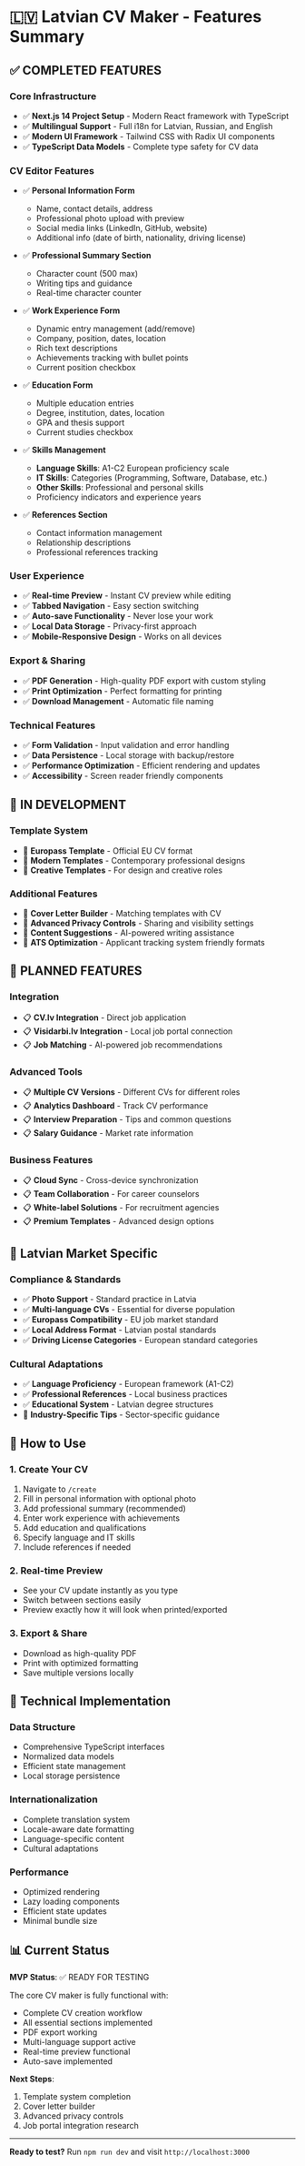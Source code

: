 # 🇱🇻 Latvian CV Maker - Features Summary

## ✅ COMPLETED FEATURES

### Core Infrastructure
- ✅ **Next.js 14 Project Setup** - Modern React framework with TypeScript
- ✅ **Multilingual Support** - Full i18n for Latvian, Russian, and English
- ✅ **Modern UI Framework** - Tailwind CSS with Radix UI components
- ✅ **TypeScript Data Models** - Complete type safety for CV data

### CV Editor Features
- ✅ **Personal Information Form**
  - Name, contact details, address
  - Professional photo upload with preview
  - Social media links (LinkedIn, GitHub, website)
  - Additional info (date of birth, nationality, driving license)

- ✅ **Professional Summary Section**
  - Character count (500 max)
  - Writing tips and guidance
  - Real-time character counter

- ✅ **Work Experience Form**
  - Dynamic entry management (add/remove)
  - Company, position, dates, location
  - Rich text descriptions
  - Achievements tracking with bullet points
  - Current position checkbox

- ✅ **Education Form**
  - Multiple education entries
  - Degree, institution, dates, location
  - GPA and thesis support
  - Current studies checkbox

- ✅ **Skills Management**
  - **Language Skills**: A1-C2 European proficiency scale
  - **IT Skills**: Categories (Programming, Software, Database, etc.)
  - **Other Skills**: Professional and personal skills
  - Proficiency indicators and experience years

- ✅ **References Section**
  - Contact information management
  - Relationship descriptions
  - Professional references tracking

### User Experience
- ✅ **Real-time Preview** - Instant CV preview while editing
- ✅ **Tabbed Navigation** - Easy section switching
- ✅ **Auto-save Functionality** - Never lose your work
- ✅ **Local Data Storage** - Privacy-first approach
- ✅ **Mobile-Responsive Design** - Works on all devices

### Export & Sharing
- ✅ **PDF Generation** - High-quality PDF export with custom styling
- ✅ **Print Optimization** - Perfect formatting for printing
- ✅ **Download Management** - Automatic file naming

### Technical Features
- ✅ **Form Validation** - Input validation and error handling
- ✅ **Data Persistence** - Local storage with backup/restore
- ✅ **Performance Optimization** - Efficient rendering and updates
- ✅ **Accessibility** - Screen reader friendly components

## 🚧 IN DEVELOPMENT

### Template System
- 🔄 **Europass Template** - Official EU CV format
- 🔄 **Modern Templates** - Contemporary professional designs
- 🔄 **Creative Templates** - For design and creative roles

### Additional Features
- 🔄 **Cover Letter Builder** - Matching templates with CV
- 🔄 **Advanced Privacy Controls** - Sharing and visibility settings
- 🔄 **Content Suggestions** - AI-powered writing assistance
- 🔄 **ATS Optimization** - Applicant tracking system friendly formats

## 📅 PLANNED FEATURES

### Integration
- 📋 **CV.lv Integration** - Direct job application
- 📋 **Visidarbi.lv Integration** - Local job portal connection
- 📋 **Job Matching** - AI-powered job recommendations

### Advanced Tools
- 📋 **Multiple CV Versions** - Different CVs for different roles
- 📋 **Analytics Dashboard** - Track CV performance
- 📋 **Interview Preparation** - Tips and common questions
- 📋 **Salary Guidance** - Market rate information

### Business Features
- 📋 **Cloud Sync** - Cross-device synchronization
- 📋 **Team Collaboration** - For career counselors
- 📋 **White-label Solutions** - For recruitment agencies
- 📋 **Premium Templates** - Advanced design options

## 🎯 Latvian Market Specific

### Compliance & Standards
- ✅ **Photo Support** - Standard practice in Latvia
- ✅ **Multi-language CVs** - Essential for diverse population
- ✅ **Europass Compatibility** - EU job market standard
- ✅ **Local Address Format** - Latvian postal standards
- ✅ **Driving License Categories** - European standard categories

### Cultural Adaptations
- ✅ **Language Proficiency** - European framework (A1-C2)
- ✅ **Professional References** - Local business practices
- ✅ **Educational System** - Latvian degree structures
- 🔄 **Industry-Specific Tips** - Sector-specific guidance

## 🚀 How to Use

### 1. Create Your CV
1. Navigate to `/create` 
2. Fill in personal information with optional photo
3. Add professional summary (recommended)
4. Enter work experience with achievements
5. Add education and qualifications
6. Specify language and IT skills
7. Include references if needed

### 2. Real-time Preview
- See your CV update instantly as you type
- Switch between sections easily
- Preview exactly how it will look when printed/exported

### 3. Export & Share
- Download as high-quality PDF
- Print with optimized formatting
- Save multiple versions locally

## 🔧 Technical Implementation

### Data Structure
- Comprehensive TypeScript interfaces
- Normalized data models
- Efficient state management
- Local storage persistence

### Internationalization
- Complete translation system
- Locale-aware date formatting
- Language-specific content
- Cultural adaptations

### Performance
- Optimized rendering
- Lazy loading components
- Efficient state updates
- Minimal bundle size

## 📊 Current Status

**MVP Status**: ✅ READY FOR TESTING

The core CV maker is fully functional with:
- Complete CV creation workflow
- All essential sections implemented
- PDF export working
- Multi-language support active
- Real-time preview functional
- Auto-save implemented

**Next Steps**:
1. Template system completion
2. Cover letter builder
3. Advanced privacy controls
4. Job portal integration research

---

**Ready to test?** Run `npm run dev` and visit `http://localhost:3000`
